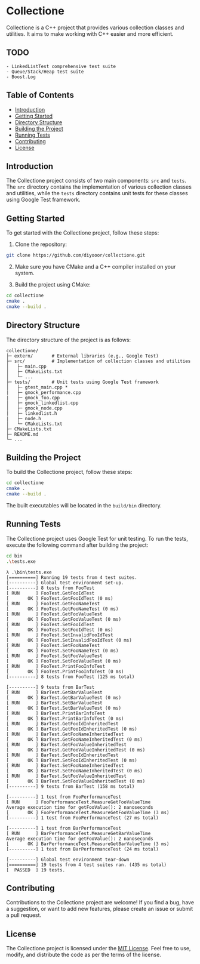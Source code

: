 # Collectione

Collectione is a C++ project that provides various collection classes and utilities. It aims to make working with C++ easier and more efficient.

## TODO
    - LinkedListTest comprehensive test suite 
    - Queue/Stack/Heap test suite
    - Boost.Log

## Table of Contents

- [Introduction](#introduction)
- [Getting Started](#getting-started)
- [Directory Structure](#directory-structure)
- [Building the Project](#building-the-project)
- [Running Tests](#running-tests)
- [Contributing](#contributing)
- [License](#license)

## Introduction

The Collectione project consists of two main components: `src` and `tests`. The `src` directory contains the implementation of various collection classes and utilities, while the `tests` directory contains unit tests for these classes using Google Test framework.

## Getting Started

To get started with the Collectione project, follow these steps:

1. Clone the repository:

```bash
git clone https://github.com/diyooor/collectione.git
```

2. Make sure you have CMake and a C++ compiler installed on your system.

3. Build the project using CMake:

```bash
cd collectione
cmake .
cmake --build .
```

## Directory Structure

The directory structure of the project is as follows:

```
collectione/
├─ extern/       # External libraries (e.g., Google Test)
├─ src/          # Implementation of collection classes and utilities
│   ├─ main.cpp
│   ├─ CMakeLists.txt
│   └─ ...
├─ tests/        # Unit tests using Google Test framework
│   ├─ gtest_main.cpp *
|   ├─ gmock_performance.cpp
|   ├─ gmock_foo.cpp
│   ├─ gmock_linkedlist.cpp 
│   ├─ gmock_node.cpp
|   ├─ linkedlist.h
|   ├─ node.h
│   └─ CMakeLists.txt
├─ CMakeLists.txt
├─ README.md
└─ ...
```

## Building the Project

To build the Collectione project, follow these steps:

```bash
cd collectione
cmake .
cmake --build .
```

The built executables will be located in the `build/bin` directory.

## Running Tests

The Collectione project uses Google Test for unit testing. To run the tests, execute the following command after building the project:

```bash
cd bin
.\tests.exe
```

```sample tests output
λ .\bin\tests.exe
[==========] Running 19 tests from 4 test suites.
[----------] Global test environment set-up.
[----------] 8 tests from FooTest
[ RUN      ] FooTest.GetFooIdTest
[       OK ] FooTest.GetFooIdTest (0 ms)
[ RUN      ] FooTest.GetFooNameTest
[       OK ] FooTest.GetFooNameTest (0 ms)
[ RUN      ] FooTest.GetFooValueTest
[       OK ] FooTest.GetFooValueTest (0 ms)
[ RUN      ] FooTest.SetFooIdTest
[       OK ] FooTest.SetFooIdTest (0 ms)
[ RUN      ] FooTest.SetInvalidFooIdTest
[       OK ] FooTest.SetInvalidFooIdTest (0 ms)
[ RUN      ] FooTest.SetFooNameTest
[       OK ] FooTest.SetFooNameTest (0 ms)
[ RUN      ] FooTest.SetFooValueTest
[       OK ] FooTest.SetFooValueTest (0 ms)
[ RUN      ] FooTest.PrintFooInfoTest
[       OK ] FooTest.PrintFooInfoTest (0 ms)
[----------] 8 tests from FooTest (125 ms total)

[----------] 9 tests from BarTest
[ RUN      ] BarTest.GetBarValueTest
[       OK ] BarTest.GetBarValueTest (0 ms)
[ RUN      ] BarTest.SetBarValueTest
[       OK ] BarTest.SetBarValueTest (0 ms)
[ RUN      ] BarTest.PrintBarInfoTest
[       OK ] BarTest.PrintBarInfoTest (0 ms)
[ RUN      ] BarTest.GetFooIdInheritedTest
[       OK ] BarTest.GetFooIdInheritedTest (0 ms)
[ RUN      ] BarTest.GetFooNameInheritedTest
[       OK ] BarTest.GetFooNameInheritedTest (0 ms)
[ RUN      ] BarTest.GetFooValueInheritedTest
[       OK ] BarTest.GetFooValueInheritedTest (0 ms)
[ RUN      ] BarTest.SetFooIdInheritedTest
[       OK ] BarTest.SetFooIdInheritedTest (0 ms)
[ RUN      ] BarTest.SetFooNameInheritedTest
[       OK ] BarTest.SetFooNameInheritedTest (0 ms)
[ RUN      ] BarTest.SetFooValueInheritedTest
[       OK ] BarTest.SetFooValueInheritedTest (0 ms)
[----------] 9 tests from BarTest (158 ms total)

[----------] 1 test from FooPerformanceTest
[ RUN      ] FooPerformanceTest.MeasureGetFooValueTime
Average execution time for getFooValue(): 2 nanoseconds
[       OK ] FooPerformanceTest.MeasureGetFooValueTime (3 ms)
[----------] 1 test from FooPerformanceTest (27 ms total)

[----------] 1 test from BarPerformanceTest
[ RUN      ] BarPerformanceTest.MeasureGetBarValueTime
Average execution time for getFooValue(): 2 nanoseconds
[       OK ] BarPerformanceTest.MeasureGetBarValueTime (3 ms)
[----------] 1 test from BarPerformanceTest (24 ms total)

[----------] Global test environment tear-down
[==========] 19 tests from 4 test suites ran. (435 ms total)
[  PASSED  ] 19 tests.
```

## Contributing

Contributions to the Collectione project are welcome! If you find a bug, have a suggestion, or want to add new features, please create an issue or submit a pull request.

## License

The Collectione project is licensed under the [MIT License](LICENSE). Feel free to use, modify, and distribute the code as per the terms of the license.